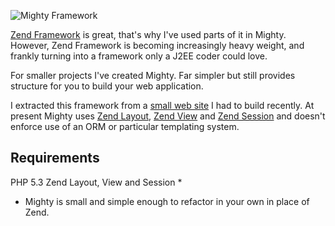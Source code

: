 ![Mighty Framework][logo]

[Zend Framework][1] is great, that's why I've used parts of it in Mighty.
However, Zend Framework is becoming increasingly heavy weight, and frankly 
turning into a framework only a J2EE coder could love.

For smaller projects I've created Mighty. Far simpler but still provides 
structure for you to build your web application.

I extracted this framework from a [small web site][2] I had to build recently. 
At present Mighty uses [Zend Layout][3], [Zend View][4] and [Zend Session][5] 
and doesn't enforce use of an ORM or particular templating system.

Requirements
------------

PHP 5.3
Zend Layout, View and Session *

* Mighty is small and simple enough to refactor in your own in place of Zend.

[1]: http://framework.zend.com
[2]: http://joandgreg.info
[3]: http://framework.zend.com/manual/en/zend.layout.html
[4]: http://framework.zend.com/manual/en/zend.view.html
[5]: http://framework.zend.com/manual/en/zend.session.html
[logo]: blob/master/public/images/mighty.png?raw=true "Might Framework"